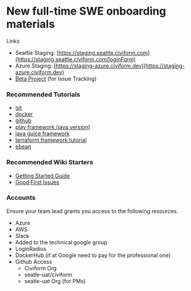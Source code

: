 # New full-time SWE onboarding materials



Links

* Seattle Staging: [https://staging.seattle.civiform.com](https://staging.seattle.civiform.com/loginForm)
* Azure Staging: [https://staging-azure.civiform.dev](https://staging-azure.civiform.dev)
* [Beta Project](https://github.com/orgs/seattle-uat/projects/1) (for Issue Tracking)

### Recommended Tutorials

* [git](https://docs.github.com/en/get-started/using-git/about-git)
* [docker](https://docs.docker.com/get-started/)
* [github](https://lab.github.com/githubtraining/introduction-to-github)
* [play framework (java version)](https://www.playframework.com/documentation/2.8.x/JavaHome)
* [java guice framework](https://github.com/google/guice/wiki/GettingStarted)
* [terraform framework tutorial](https://learn.hashicorp.com/tutorials/terraform/infrastructure-as-code)
* [ebean](https://ebean.io)

### Recommended Wiki Starters

* [Getting Started Guide](https://github.com/seattle-uat/civiform/wiki/Getting-started)
* [Good First Issues](https://github.com/seattle-uat/civiform/issues?q=is%3Aopen+is%3Aissue+label%3A%22good+first+issue%22)

### Accounts

Ensure your team lead grants you access to the following resources.

* Azure
* AWS
* Slack
* Added to the technical google group
* LoginRadius
* DockerHub (if at Google need to pay for the professional one)
* Github Access
  * Civiform Org
  * seatle-uat/civiform
  * seatle-uat Org (for PMs)
